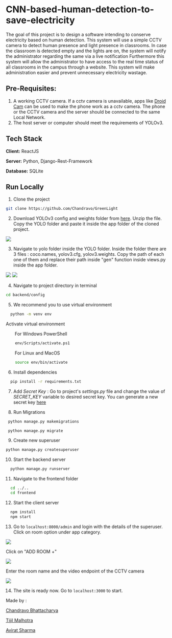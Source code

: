 # CNN-based-human-detection-to-save-electricity
The goal of this project is to design a software intending to conserve electricity based on human detection. This system will use a simple CCTV camera to detect human presence and light presence in classrooms. In case the classroom is detected empty and the lights are on, the system will notify the administrator regarding the same via a live notification Furthermore this system will allow the administrator to have access to the real time status of all classrooms in the campus through a website. This system will make administration easier and prevent unnecessary electricity wastage.

## Pre-Requisites:
1) A working CCTV camera. If a cctv camera is unavailable, apps like [Droid Cam](https://play.google.com/store/apps/details?id=com.dev47apps.droidcam&hl=en_IN&gl=US&pli=1) can be used to make the phone work as a cctv camera. The phone or the CCTV camera and the server should be connected to the same Local Network.
2) The host server or computer should meet the requirements of YOLOv3.


## Tech Stack

**Client:** ReactJS

**Server:** Python, Django-Rest-Framework

**Database:** SQLite

## Run Locally

1) Clone the project

```bash
git clone https://github.com/Chandravo/GreenLight
```

2) Download YOLOv3 config and weights folder from [here](https://moderncomputervision.s3.eu-west-2.amazonaws.com/YOLO.zip).
Unzip the file.
Copy the YOLO folder and paste it inside the app folder of the cloned project.

<img src="https://res.cloudinary.com/dgbobpgf4/image/upload/v1669118757/screenshots/image_2022-11-22_173551253_qrpegw.png">

3) Navigate to yolo folder inside the YOLO folder. Inside the folder there are 3 files : coco.names, yolov3.cfg, yolov3.weights. Copy the path of each one of them and replace their path inside "gen" function inside views.py inside the app folder.  

<img src="https://res.cloudinary.com/dgbobpgf4/image/upload/v1669119283/screenshots/copypath.png">

<img src="https://res.cloudinary.com/dgbobpgf4/image/upload/v1669119415/screenshots/pastepath.png">

4) Navigate to project directory in terminal

```bash
cd backend/config
```

5) We recommend you to use virtual environment

```bash
  python -m venv env
```

Activate virtual environment   
   
&emsp;&emsp;For Windows PowerShell
```bash
    env/Scripts/activate.ps1
```
&emsp;&emsp;For Linux and MacOS
```bash
    source env/bin/activate
```

6) Install dependencies

```bash
  pip install -r requirements.txt
```

7) Add *Secret Key* : Go to project's *settings.py* file and change the value of *SECRET_KEY* variable to desired secret key.
You can generate a new secret key [here](https://djecrety.ir)

8) Run Migrations

```bash
 python manage.py makemigrations
```

```bash
 python manage.py migrate
```

9) Create new superuser

```bash
python manage.py createsuperuser
```

10) Start the backend server

```bash
  python manage.py runserver
```

11) Navigate to the frontend folder

```bash
  cd ../..
  cd frontend
```

12) Start the client server
```bash
  npm install
  npm start
```

13) Go to ```localhost:8000/admin``` and login with the details of the superuser. Click on room option under app category.

<img src="https://res.cloudinary.com/dgbobpgf4/image/upload/v1669120294/screenshots/approom.png">

Click on "ADD ROOM +"

<img src="https://res.cloudinary.com/dgbobpgf4/image/upload/v1669120359/screenshots/addroom.png">

Enter the room name and the video endpoint of the CCTV camera

<img src="https://res.cloudinary.com/dgbobpgf4/image/upload/v1669120651/screenshots/addedroom.png">

14) The site is ready now. Go to ```localhost:3000``` to start.


Made by :

[Chandravo Bhattacharya](https://github.com/Chandravo)

[Tijil Malhotra](https://github.com/tijilM)

[Avirat Sharma](https://github.com/Avirat201189221)

